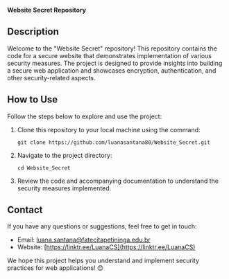 **Website Secret Repository**


## Description
Welcome to the "Website Secret" repository! This repository contains the code for a secure website that demonstrates implementation of various security measures. The project is designed to provide insights into building a secure web application and showcases encryption, authentication, and other security-related aspects.


## How to Use
Follow the steps below to explore and use the project:

1. Clone this repository to your local machine using the command:
   ```
   git clone https://github.com/luanasantana80/Website_Secret.git
   ```

2. Navigate to the project directory:
   ```
   cd Website_Secret
   ```

3. Review the code and accompanying documentation to understand the security measures implemented.

## Contact
If you have any questions or suggestions, feel free to get in touch:

- Email: luana.santana@fatecitapetininga.edu.br
- Website: [https://linktr.ee/LuanaCS](https://linktr.ee/LuanaCS)

We hope this project helps you understand and implement security practices for web applications! 😊

[Repository]: https://github.com/luanasantana80/Website_Secret
